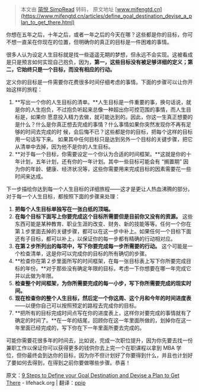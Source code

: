 > 本文由 [简悦 SimpRead](http://ksria.com/simpread/) 转码， 原文地址 [www.mifengtd.cn](https://www.mifengtd.cn/articles/define_goal_destination_devise_a_plan_to_get_there.html)

你想在五年之后，十年之后，或者一年之后的今天在哪？这些都是你的目标，你可不想一直呆在你现在的位置，但明确你的真正的目标是一件困难的事情。

很多人认为设定人生目标就是找一些遥遥无期的梦想，但永远不会实现。这被看成是只是预言如何实现自己抱负，因为，**第一，这些目标没有被足够详细的定义；第二，它始终只是一个目标，而没有相应的行动。**

定义你的目标是一件需要你花费很多时间仔细考虑的事情。下面的步骤可以让你开始这样的旅程：

1.  **写出一个你的人生目标的清单。**人生目标是一件重要的事，换句话说，就是你的人生抱负，不过抱负听起来总像一种超出你可控范围的事情，而人生目标是，如果你 愿意投入精力去做，就可能达到的。因此，你这一生真正想要的是什么？什么是你真正想去完成的事情？什么事情如果你突然发现你不再有足够的时间去完成的时 候，会后悔不已？这些都是你的目标，把每个这样的目标用一句话写下来。 如果其中任何目标只是达到另外一个目标的关键步骤，把它从清单中去掉，因为他不是你的人生目标。
2.  **对于每一个目标，你需要设定一个你认为合适的时间框架。**这就是你的十年计划，五年计划，还有你的一年计划。其中一些目标可能会有 “搁置期” 因为你的年龄、健康、经济状况等，这些你需要用来完成目标的因素需要花一些时间来达成。

下一步描绘你达到每一个人生目标的详细旅程——这才是更让人热血沸腾的部分。对于每一个人生目标，都按照下面的步骤来处理：

1.  **把每个人生目标单独写在一张白纸的顶端。**
2.  **在每个目标下面写上你要完成这个目标所需要但是目前你又没有的资源。** 这些东西可能是某种教育、职业生涯的改变、财务、新的技能等等。任何一个你在第１步里面去掉的关键步骤，都可以在这一步中补上。如果任何一个目标下面还有子目标，都可以补上，以保证你的每一步都有精确的行动相对应。
3.  **在第２步所列出的每项中，写下你要完成每一步所需要的行动。** 这个可能是一个检查清单，这是你可以完成你的目标的所有确切的步骤。
4.  **检查你在第２步里面所写的时间框架，在每一张目标表上写下你所要完成目标的年份。**对于那些没有确定年限的目标，考虑一下你想要在哪一年完成它并以此做为年限。
5.  **检查整个时间框架，为你所需要完成的每一小步，写下你所需要完成的现实时间。**
6.  **现在检查你的整个人生目标，然后定一个你这周、这个月和今年的时间进度表**——以便你自己可以按照预定的路程去完成你的目标。
7.  **把所有的目标完成时间点写在你的进度表上，这样你对要完成的事情就有了确定的时间了。**在一年的结尾，回顾你在这一年里面所做的，划掉你在这一年里面已经完成的，写下你在下一年里面所要去完成的。

可能你需要花很多年的时间去，比如说，完成一次职位提升，因为你先要去找一份兼职工作以保证你可以获得更多的钱供你去上完一个在职课程以拿到 MBA 学 位，但你最终会到达你的目标，因为你不但计划好了你要得到什么，并且也计划好了要如何去得到，在得到之前你要做哪些步骤。恭喜！

原文：[9 Steps to Define your Goal Destination and Devise a Plan to Get There](http://www.lifehack.org/articles/lifehack/9-steps-to-define-your-goal-destination-and-devise-a-plan-to-get-there.html) - lifehack.org | 翻译：[ppip](http://www.yeeyan.com/space/show/ppip)
